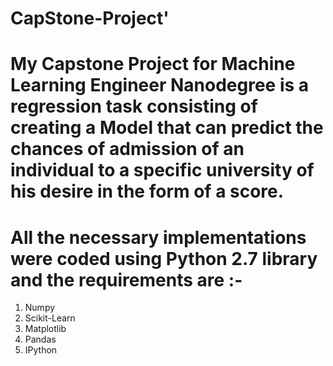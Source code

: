 # CapStone-Project'


# My Capstone Project for Machine Learning Engineer Nanodegree is a regression task consisting of creating a Model that can predict the chances of admission of an individual to a specific university of his desire in the form of a score.

# All the necessary implementations were coded using Python 2.7 library and the requirements are :-
1. Numpy
2. Scikit-Learn
3. Matplotlib
4. Pandas
5. IPython
